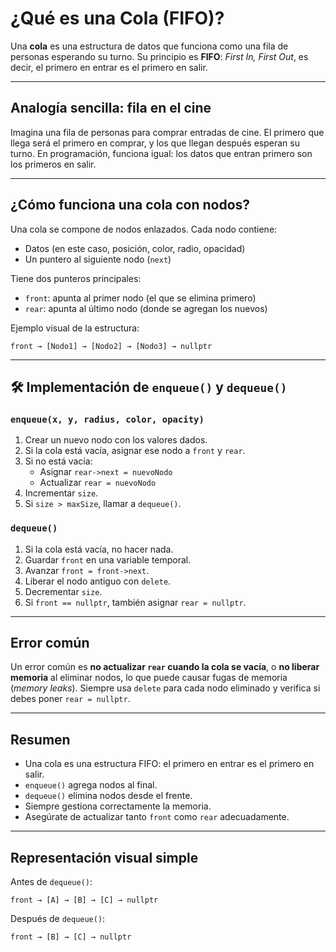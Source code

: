 #  ¿Qué es una Cola (FIFO)?

Una **cola** es una estructura de datos que funciona como una fila de personas esperando su turno. Su principio es **FIFO**: *First In, First Out*, es decir, el primero en entrar es el primero en salir.

---

##  Analogía sencilla: fila en el cine

Imagina una fila de personas para comprar entradas de cine. El primero que llega será el primero en comprar, y los que llegan después esperan su turno. En programación, funciona igual: los datos que entran primero son los primeros en salir.

---

##  ¿Cómo funciona una cola con nodos?

Una cola se compone de nodos enlazados. Cada nodo contiene:

- Datos (en este caso, posición, color, radio, opacidad)
- Un puntero al siguiente nodo (`next`)

Tiene dos punteros principales:

- `front`: apunta al primer nodo (el que se elimina primero)
- `rear`: apunta al último nodo (donde se agregan los nuevos)

Ejemplo visual de la estructura:

```
front → [Nodo1] → [Nodo2] → [Nodo3] → nullptr
```

---

## 🛠️ Implementación de `enqueue()` y `dequeue()`

### `enqueue(x, y, radius, color, opacity)`

1. Crear un nuevo nodo con los valores dados.
2. Si la cola está vacía, asignar ese nodo a `front` y `rear`.
3. Si no está vacía:
   - Asignar `rear->next = nuevoNodo`
   - Actualizar `rear = nuevoNodo`
4. Incrementar `size`.
5. Si `size > maxSize`, llamar a `dequeue()`.

### `dequeue()`

1. Si la cola está vacía, no hacer nada.
2. Guardar `front` en una variable temporal.
3. Avanzar `front = front->next`.
4. Liberar el nodo antiguo con `delete`.
5. Decrementar `size`.
6. Si `front == nullptr`, también asignar `rear = nullptr`.

---

##  Error común

Un error común es **no actualizar `rear` cuando la cola se vacía**, o **no liberar memoria** al eliminar nodos, lo que puede causar fugas de memoria (*memory leaks*). Siempre usa `delete` para cada nodo eliminado y verifica si debes poner `rear = nullptr`.

---

##  Resumen

- Una cola es una estructura FIFO: el primero en entrar es el primero en salir.
- `enqueue()` agrega nodos al final.
- `dequeue()` elimina nodos desde el frente.
- Siempre gestiona correctamente la memoria.
- Asegúrate de actualizar tanto `front` como `rear` adecuadamente.

---

##  Representación visual simple

Antes de `dequeue()`:
```
front → [A] → [B] → [C] → nullptr
```

Después de `dequeue()`:
```
front → [B] → [C] → nullptr
```
